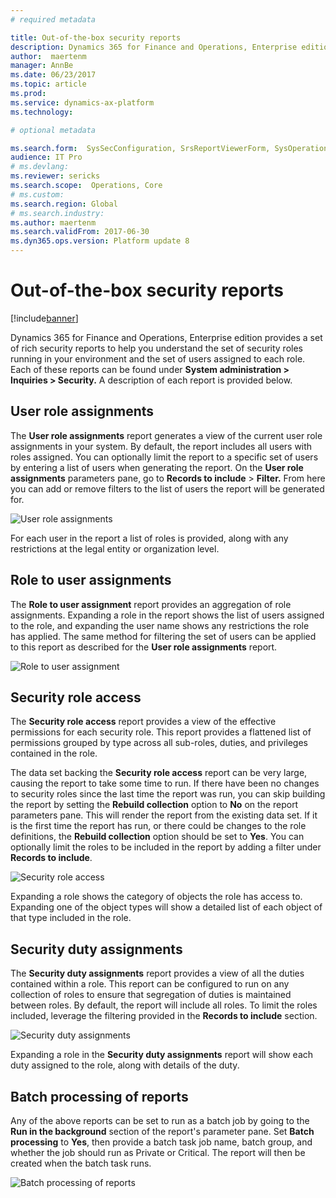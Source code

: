 ```yaml
---
# required metadata

title: Out-of-the-box security reports
description: Dynamics 365 for Finance and Operations, Enterprise edition provides a set of rich security reports to help you understand the set of security roles running in your environment and the set of users assigned to each role.
author:  maertenm
manager: AnnBe
ms.date: 06/23/2017
ms.topic: article
ms.prod: 
ms.service: dynamics-ax-platform
ms.technology: 

# optional metadata

ms.search.form:  SysSecConfiguration, SrsReportViewerForm, SysOperationTemplateForm
audience: IT Pro
# ms.devlang: 
ms.reviewer: sericks
ms.search.scope:  Operations, Core
# ms.custom: 
ms.search.region: Global
# ms.search.industry: 
ms.author: maertenm
ms.search.validFrom: 2017-06-30
ms.dyn365.ops.version: Platform update 8
---
```


# Out-of-the-box security reports

[!include[banner](../includes/banner.md)]

Dynamics 365 for Finance and Operations, Enterprise edition provides a set of rich security reports to help you understand the set of security roles running in your environment and the set of users assigned to each role. Each of these reports can be found under **System administration \> Inquiries \> Security.** A description of each report is provided below.

User role assignments
----------------------------

The **User role assignments** report generates a view of the current user role assignments in your system. By default, the report includes all users with roles assigned. You can optionally limit the report to a specific set of users by entering a list of users when generating the report. On the **User role assignments** parameters pane, go to **Records to include** > **Filter.** From here you can add or remove filters to the list of users the report will be generated for.

![User role assignments](media/User-role-assignments.PNG)

For each user in the report a list of roles is provided, along with any restrictions at the legal entity or organization level.

Role to user assignments 
-------------------------

The **Role to user assignment** report provides an aggregation of role assignments. Expanding a role in the report shows the list of users assigned to the role, and expanding the user name shows any restrictions the role has applied. The same method for filtering the set of users can be applied to this report as described for the **User role assignments** report.

![Role to user assignment](media/role-to-user-assignments.png)

Security role access
--------------------

The **Security role access** report provides a view of the effective permissions for each security role. This report provides a flattened list of permissions grouped by type across all sub-roles, duties, and privileges contained in the role.

The data set backing the **Security role access** report can be very large, causing the report to take some time to run. If there have been no changes to security roles since the last time the report was run, you can skip building the report by setting the **Rebuild collection** option to **No** on the report parameters pane. This will render the report from the existing data set. If it is the first time the report has run, or there could be changes to the role definitions, the **Rebuild collection** option should be set to **Yes**. You can optionally limit the roles to be included in the report by adding a filter under **Records to include**.

![Security role access](media/security-role-access.png)

Expanding a role shows the category of objects the role has access to. Expanding one of the object types will show a detailed list of each object of that type included in the role.

Security duty assignments
-------------------------

The **Security duty assignments** report provides a view of all the duties contained within a role. This report can be configured to run on any collection of roles to ensure that segregation of duties is maintained between roles. By default, the report will include all roles. To limit the roles included, leverage the filtering provided in the **Records to include** section.

![Security duty assignments](media/security-duty-assignments.png)

Expanding a role in the **Security duty assignments** report will show each duty assigned to the role, along with details of the duty.

## Batch processing of reports
Any of the above reports can be set to run as a batch job by going to the **Run in the background** section of the report's parameter pane. Set **Batch processing** to **Yes**, then provide a batch task job name, batch group, and whether the job should run as Private or Critical. The report will then be created when the batch task runs.

![Batch processing of reports](media/a6142c903497381171bf6c6b27495895.png)

